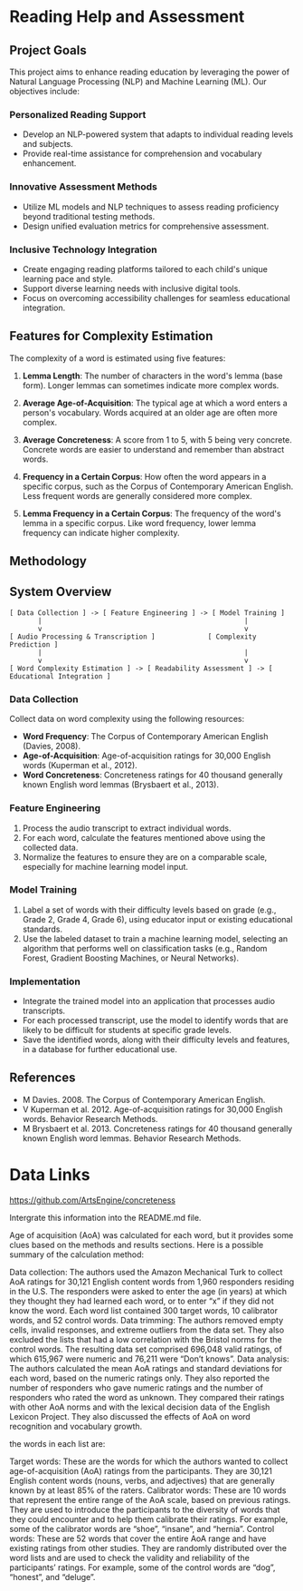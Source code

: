 # Reading Help and Assessment

## Project Goals

This project aims to enhance reading education by leveraging the power of Natural Language Processing (NLP) and Machine Learning (ML). Our objectives include:

### Personalized Reading Support

- Develop an NLP-powered system that adapts to individual reading levels and subjects.
- Provide real-time assistance for comprehension and vocabulary enhancement.

### Innovative Assessment Methods

- Utilize ML models and NLP techniques to assess reading proficiency beyond traditional testing methods.
- Design unified evaluation metrics for comprehensive assessment.

### Inclusive Technology Integration

- Create engaging reading platforms tailored to each child's unique learning pace and style.
- Support diverse learning needs with inclusive digital tools.
- Focus on overcoming accessibility challenges for seamless educational integration.

## Features for Complexity Estimation

The complexity of a word is estimated using five features:

1. **Lemma Length**: The number of characters in the word's lemma (base form). Longer lemmas can sometimes indicate more complex words.

2. **Average Age-of-Acquisition**: The typical age at which a word enters a person's vocabulary. Words acquired at an older age are often more complex.

3. **Average Concreteness**: A score from 1 to 5, with 5 being very concrete. Concrete words are easier to understand and remember than abstract words.

4. **Frequency in a Certain Corpus**: How often the word appears in a specific corpus, such as the Corpus of Contemporary American English. Less frequent words are generally considered more complex.

5. **Lemma Frequency in a Certain Corpus**: The frequency of the word's lemma in a specific corpus. Like word frequency, lower lemma frequency can indicate higher complexity.

## Methodology


## System Overview

```plaintext
[ Data Collection ] -> [ Feature Engineering ] -> [ Model Training ]
       |                                                  |
       v                                                  v
[ Audio Processing & Transcription ]             [ Complexity Prediction ]
       |                                                  |
       v                                                  v
[ Word Complexity Estimation ] -> [ Readability Assessment ] -> [ Educational Integration ]
```

### Data Collection

Collect data on word complexity using the following resources:

- **Word Frequency**: The Corpus of Contemporary American English (Davies, 2008).
- **Age-of-Acquisition**: Age-of-acquisition ratings for 30,000 English words (Kuperman et al., 2012).
- **Word Concreteness**: Concreteness ratings for 40 thousand generally known English word lemmas (Brysbaert et al., 2013).

### Feature Engineering

1. Process the audio transcript to extract individual words.
2. For each word, calculate the features mentioned above using the collected data.
3. Normalize the features to ensure they are on a comparable scale, especially for machine learning model input.

### Model Training

1. Label a set of words with their difficulty levels based on grade (e.g., Grade 2, Grade 4, Grade 6), using educator input or existing educational standards.
2. Use the labeled dataset to train a machine learning model, selecting an algorithm that performs well on classification tasks (e.g., Random Forest, Gradient Boosting Machines, or Neural Networks).


### Implementation

- Integrate the trained model into an application that processes audio transcripts.
- For each processed transcript, use the model to identify words that are likely to be difficult for students at specific grade levels.
- Save the identified words, along with their difficulty levels and features, in a database for further educational use.

## References

- M Davies. 2008. The Corpus of Contemporary American English.
- V Kuperman et al. 2012. Age-of-acquisition ratings for 30,000 English words. Behavior Research Methods.
- M Brysbaert et al. 2013. Concreteness ratings for 40 thousand generally known English word lemmas. Behavior Research Methods.





# Data Links

https://github.com/ArtsEngine/concreteness





Intergrate this information into the README.md file.


Age of acquisition (AoA) was calculated for each word, but it provides some clues based on the methods and results sections. Here is a possible summary of the calculation method:

Data collection: The authors used the Amazon Mechanical Turk to collect AoA ratings for 30,121 English content words from 1,960 responders residing in the U.S. The responders were asked to enter the age (in years) at which they thought they had learned each word, or to enter “x” if they did not know the word. Each word list contained 300 target words, 10 calibrator words, and 52 control words.
Data trimming: The authors removed empty cells, invalid responses, and extreme outliers from the data set. They also excluded the lists that had a low correlation with the Bristol norms for the control words. The resulting data set comprised 696,048 valid ratings, of which 615,967 were numeric and 76,211 were “Don’t knows”.
Data analysis: The authors calculated the mean AoA ratings and standard deviations for each word, based on the numeric ratings only. They also reported the number of responders who gave numeric ratings and the number of responders who rated the word as unknown. They compared their ratings with other AoA norms and with the lexical decision data of the English Lexicon Project. They also discussed the effects of AoA on word recognition and vocabulary growth.



the words in each list are:

Target words: These are the words for which the authors wanted to collect age-of-acquisition (AoA) ratings from the participants. They are 30,121 English content words (nouns, verbs, and adjectives) that are generally known by at least 85% of the raters.
Calibrator words: These are 10 words that represent the entire range of the AoA scale, based on previous ratings. They are used to introduce the participants to the diversity of words that they could encounter and to help them calibrate their ratings. For example, some of the calibrator words are “shoe”, “insane”, and “hernia”.
Control words: These are 52 words that cover the entire AoA range and have existing ratings from other studies. They are randomly distributed over the word lists and are used to check the validity and reliability of the participants’ ratings. For example, some of the control words are “dog”, “honest”, and “deluge”.